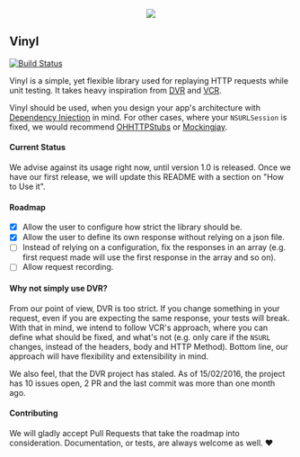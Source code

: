 <p align="center">
<img src="https://dl.dropboxusercontent.com/u/14102938/1455301679_gramphone.png">
</p>

Vinyl
-----

[![Build Status](https://travis-ci.org/Velhotes/Vinyl.svg?branch=master)](https://travis-ci.org/Velhotes/Vinyl)

Vinyl is a simple, yet flexible library used for replaying HTTP requests while unit testing. It takes heavy inspiration from [DVR](https://github.com/venmo/DVR) and [VCR](https://github.com/vcr/vcr).

Vinyl should be used, when you design your app's architecture with [Dependency Injection](https://en.wikipedia.org/wiki/Dependency_injection) in mind. For other cases, where your `NSURLSession` is fixed, we would recommend [OHHTTPStubs](https://github.com/AliSoftware/OHHTTPStubs) or [Mockingjay](https://github.com/kylef/Mockingjay). 

#### Current Status

We advise against its usage right now, until version 1.0 is released. Once we have our first release, we will update this README with a section on "How to Use it".

#### Roadmap

* [X] Allow the user to configure how strict the library should be.
* [X] Allow the user to define its own response without relying on a json file.
* [ ] Instead of relying on a configuration, fix the responses in an array (e.g. first request made will use the first response in the array and so on).
* [ ] Allow request recording.

#### Why not simply use DVR?

From our point of view, DVR is too strict. If you change something in your request, even if you are expecting the same response, your tests will break. With that in mind, we intend to follow VCR's approach, where you can define what should be fixed, and what's not (e.g. only care if the `NSURL` changes, instead of the headers, body and HTTP Method). Bottom line, our approach will have flexibility and extensibility in mind.

We also feel, that the DVR project has staled. As of 15/02/2016, the project has 10 issues open, 2 PR and the last commit was more than one month ago. 

#### Contributing

We will gladly accept Pull Requests that take the roadmap into consideration. Documentation, or tests, are always welcome as well. :heart:


